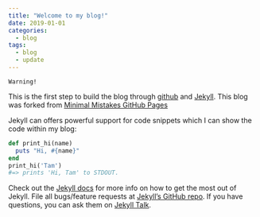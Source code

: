```yaml
---
title: "Welcome to my blog!"
date: 2019-01-01
categories:
  - blog
tags:
  - blog
  - update
---
```


`Warning!` 

This is the first step to build the blog through [github][github] and [Jekyll][jekyll-docs].
This blog was forked from [Minimal Mistakes GitHub Pages][Minimal-Mistakes]

Jekyll can offers powerful support for code snippets which I can show the code within my blog:

```ruby
def print_hi(name)
  puts "Hi, #{name}"
end
print_hi('Tam')
#=> prints 'Hi, Tam' to STDOUT.
```

Check out the [Jekyll docs][jekyll-docs] for more info on how to get the most out of Jekyll. File all bugs/feature requests at [Jekyll’s GitHub repo][jekyll-gh]. If you have questions, you can ask them on [Jekyll Talk][jekyll-talk].

[github]:      https://github.com/
[Minimal-Mistakes]: https://github.com/mmistakes/mm-github-pages-starter
[jekyll-docs]: https://jekyllrb.com/docs/home
[jekyll-gh]:   https://github.com/jekyll/jekyll
[jekyll-talk]: https://talk.jekyllrb.com/
